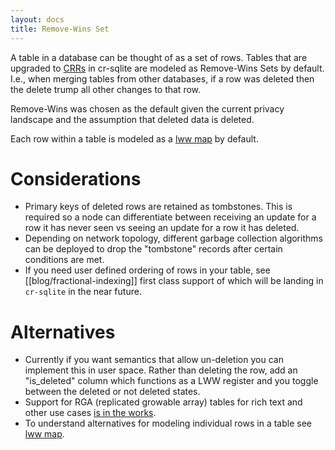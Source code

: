 ```yaml
---
layout: docs
title: Remove-Wins Set
---
```


A table in a database can be thought of as a set of rows. Tables that are upgraded to [CRRs](./concept-crr) in cr-sqlite are modeled as Remove-Wins Sets by default. I.e., when merging tables from other databases, if a row was deleted then the delete trump all other changes to that row.

Remove-Wins was chosen as the default given the current privacy landscape and the assumption that deleted data is deleted.

Each row within a table is modeled as a [lww map](./crdts-lww-map) by default.

# Considerations

- Primary keys of deleted rows are retained as tombstones. This is required so a node can differentiate between receiving an update for a row it has never seen vs seeing an update for a row it has deleted.
- Depending on network topology, different garbage collection algorithms can be deployed to drop the "tombstone" records after certain conditions are met.
- If you need user defined ordering of rows in your table, see [[blog/fractional-indexing]] first class support of which will be landing in `cr-sqlite` in the near future.

# Alternatives

- Currently if you want semantics that allow un-deletion you can implement this in user space. Rather than deleting the row, add an "is_deleted" column which functions as a LWW register and you toggle between the deleted or not deleted states.
- Support for RGA (replicated growable array) tables for rich text and other use cases [is in the works](https://github.com/vlcn-io/cr-sqlite/issues/65).
- To understand alternatives for modeling individual rows in a table see [lww map](./crdts-lww-map).

